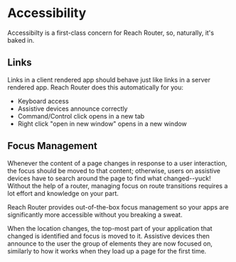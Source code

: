 # Accessibility

Accessibilty is a first-class concern for Reach Router, so, naturally, it's baked in.

## Links

Links in a client rendered app should behave just like links in a server rendered app. Reach Router does this automatically for you:

* Keyboard access
* Assistive devices announce correctly
* Command/Control click opens in a new tab
* Right click "open in new window" opens in a new window

## Focus Management

Whenever the content of a page changes in response to a user interaction, the focus should be moved to that content; otherwise, users on assistive devices have to search around the page to find what changed--yuck! Without the help of a router, managing focus on route transitions requires a lot effort and knowledge on your part.

Reach Router provides out-of-the-box focus management so your apps are significantly more accessible without you breaking a sweat.

When the location changes, the top-most part of your application that changed is identified and focus is moved to it. Assistive devices then announce to the user the group of elements they are now focused on, similarly to how it works when they load up a page for the first time.
